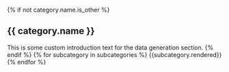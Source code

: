{% if not category.name.is_other %}
## {{ category.name }}
This is some custom introduction text for the data generation section.
{% endif %}
{% for subcategory in subcategories %}
{{subcategory.rendered}}
{% endfor %}
